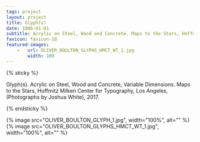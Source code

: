 ```yaml
---
tags: project
layout: project
title: Glyph(s)
date: 1006-01-01
subtitle: Acrylic on Steel, Wood and Concrete. Maps to the Stars, Hoffmitz Milken Center for Typography, Los Angeles, 2017.
favicon: favicon-10
featured-images: 
    -   url: OLIVER_BOULTON_GLYPHS_HMCT_WT_1.jpg
        width: 100
---
```



{% sticky %}

Glyph(s). Acrylic on Steel, Wood and Concrete, Variable Dimensions. Maps to the Stars, Hoffmitz Milken Center for Typography, Los Angeles, (Photographs by Joshua White), 2017.

{% endsticky %}

{% image src="OLIVER_BOULTON_GLYPH_1.jpg",           width="100%", alt="" %}    
{% image src="OLIVER_BOULTON_GLYPHS_HMCT_WT_1.jpg",  width="100%", alt="" %}
